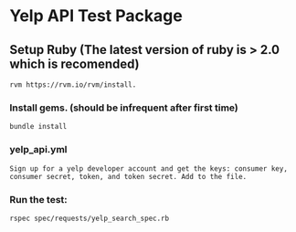 # Yelp API Test Package


## Setup Ruby (The latest version of ruby is > 2.0 which is recomended)
```
rvm https://rvm.io/rvm/install.
```

### Install gems. (should be infrequent after first time)
```
bundle install
```

### yelp_api.yml
``` 
Sign up for a yelp developer account and get the keys: consumer key, consumer secret, token, and token secret. Add to the file.
````

### Run the test:
```
rspec spec/requests/yelp_search_spec.rb
```
